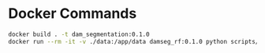 # Docker Commands

```sh
docker build . -t dam_segmentation:0.1.0  
docker run --rm -it -v ./data:/app/data damseg_rf:0.1.0 python scripts/create_sample_data.py
```
